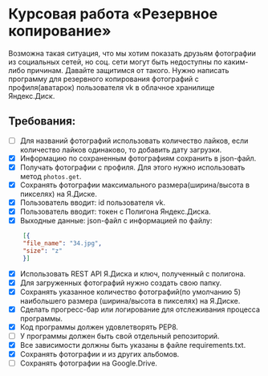 # Курсовая работа «Резервное копирование»

Возможна такая ситуация, что мы хотим показать друзьям фотографии из социальных сетей, но соц. сети могут быть недоступны по каким-либо причинам. Давайте защитимся от такого.
Нужно написать программу для резервного копирования фотографий с профиля(аватарок) пользователя vk в облачное хранилище Яндекс.Диск.

## Требования:
- [ ] Для названий фотографий использовать количество лайков, если количество лайков одинаково, то добавить дату загрузки.
- [x] Информацию по сохраненным фотографиям сохранить в json-файл.
- [x] Получать фотографии с профиля. Для этого нужно использовать метод `photos.get`.
- [x] Сохранять фотографии максимального размера(ширина/высота в пикселях) на Я.Диске.
- [x] Пользователь вводит: id пользователя vk.
- [x] Пользователь вводит: токен с Полигона Яндекс.Диска.
- [x] Выходные данные: json-файл с информацией по файлу:
```json
    [{
    "file_name": "34.jpg",
    "size": "z"
    }]
```
- [x] Использовать REST API Я.Диска и ключ, полученный с полигона.
- [x] Для загруженных фотографий нужно создать свою папку.
- [x] Сохранять указанное количество фотографий(по умолчанию 5) наибольшего размера (ширина/высота в пикселях) на Я.Диске.
- [x] Сделать прогресс-бар или логирование для отслеживания процесса программы.
- [x] Код программы должен удовлетворять PEP8.
- [ ] У программы должен быть свой отдельный репозиторий.
- [x] Все зависимости должны быть указаны в файле requiremеnts.txt.
- [x] Сохранять фотографии и из других альбомов.
- [ ] Сохранять фотографии на Google.Drive.